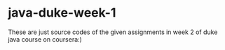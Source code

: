 # java-duke-week-1
These are just source codes of the given assignments in week 2 of duke java course on coursera:)
